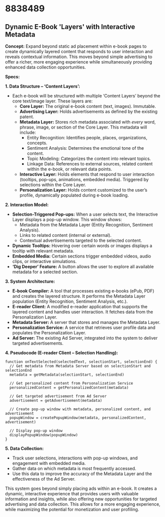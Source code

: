 # 8838489

## Dynamic E-Book 'Layers' with Interactive Metadata

**Concept:** Expand beyond static ad placement within e-book pages to create dynamically layered content that responds to user interaction and reveals contextual information. This moves beyond simple advertising to offer a richer, more engaging experience while simultaneously providing enhanced data collection opportunities.

**Specs:**

**1. Data Structure – ‘Content Layers’:**

*   Each e-book will be structured with multiple ‘Content Layers’ beyond the core text/image layer. These layers are:
    *   **Core Layer:** The original e-book content (text, images). Immutable.
    *   **Advertising Layer:**  Holds advertisements as defined by the existing patent.
    *   **Metadata Layer:** Stores rich metadata associated with *every* word, phrase, image, or section of the Core Layer. This metadata will include:
        *   Entity Recognition: Identifies people, places, organizations, concepts.
        *   Sentiment Analysis: Determines the emotional tone of the content.
        *   Topic Modeling: Categorizes the content into relevant topics.
        *   Linkage Data:  References to external sources, related content within the e-book, or relevant data points.
    *   **Interactive Layer:** Holds elements that respond to user interaction (tooltips, pop-ups, animations, embedded media). Triggered by selections within the Core Layer.
    *   **Personalization Layer:** Holds content customized to the user’s profile, dynamically populated during e-book loading.

**2. Interaction Model:**

*   **Selection-Triggered Pop-ups:** When a user selects text, the Interactive Layer displays a pop-up window. This window shows:
    *   Metadata from the Metadata Layer (Entity Recognition, Sentiment Analysis).
    *   Links to related content (internal or external).
    *   Contextual advertisements targeted to the selected content.
*   **Dynamic Tooltips:**  Hovering over certain words or images displays a tooltip with relevant metadata.
*   **Embedded Media:**  Certain sections trigger embedded videos, audio clips, or interactive simulations.
*   **‘Dig Deeper’ Feature:** A button allows the user to explore all available metadata for a selected section.

**3. System Architecture:**

*   **E-book Compiler:** A tool that processes existing e-books (ePub, PDF) and creates the layered structure. It performs the Metadata Layer population (Entity Recognition, Sentiment Analysis, etc.).
*   **E-reader Client:** A modified e-reader application that supports the layered content and handles user interaction. It fetches data from the Personalization Layer.
*   **Metadata Server:** A server that stores and manages the Metadata Layer.
*   **Personalization Service:** A service that retrieves user profile data and populates the Personalization Layer.
*   **Ad Server:** The existing Ad Server, integrated into the system to deliver targeted advertisements.

**4. Pseudocode (E-reader Client – Selection Handling):**

```
function onTextSelected(selectedText, selectionStart, selectionEnd) {
  // Get metadata from Metadata Server based on selectionStart and selectionEnd
  metadata = getMetadata(selectionStart, selectionEnd)

  // Get personalized content from Personalization Service
  personalizedContent = getPersonalizedContent(metadata)

  // Get targeted advertisement from Ad Server
  advertisement = getAdvertisement(metadata)

  // Create pop-up window with metadata, personalized content, and advertisement
  popupWindow = createPopupWindow(metadata, personalizedContent, advertisement)

  // Display pop-up window
  displayPopupWindow(popupWindow)
}
```

**5. Data Collection:**

*   Track user selections, interactions with pop-up windows, and engagement with embedded media.
*   Gather data on which metadata is most frequently accessed.
*   Use this data to improve the accuracy of the Metadata Layer and the effectiveness of the Ad Server.



This system goes beyond simply placing ads within an e-book. It creates a dynamic, interactive experience that provides users with valuable information and insights, while also offering new opportunities for targeted advertising and data collection. This allows for a more engaging experience, while maximizing the potential for monetization and user profiling.